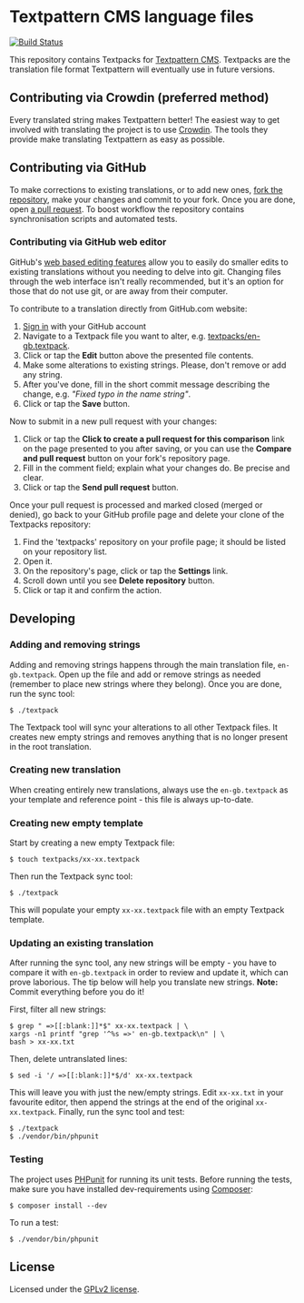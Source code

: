 # Textpattern CMS language files

[![Build Status](https://travis-ci.org/textpattern/textpacks.svg?branch=master)](https://travis-ci.org/textpattern/textpacks)

This repository contains Textpacks for [Textpattern CMS](http://textpattern.com). Textpacks are the translation file format Textpattern will eventually use in future versions.

## Contributing via Crowdin (preferred method)

Every translated string makes Textpattern better! The easiest way to get involved with translating the project is to use [Crowdin](http://translate.textpattern.io/). The tools they provide make translating Textpattern as easy as possible.

## Contributing via GitHub

To make corrections to existing translations, or to add new ones, [fork the repository](https://help.github.com/articles/fork-a-repo), make your changes and commit to your fork. Once you are done, open [a pull request](https://help.github.com/articles/using-pull-requests). To boost workflow the repository contains synchronisation scripts and automated tests.

### Contributing via GitHub web editor

GitHub's [web based editing features](https://help.github.com/articles/creating-and-editing-files-in-your-repository) allow you to easily do smaller edits to existing translations without you needing to delve into git. Changing files through the web interface isn't really recommended, but it's an option for those that do not use git, or are away from their computer.

To contribute to a translation directly from GitHub.com website:

1. [Sign in](https://github.com/login) with your GitHub account
2. Navigate to a Textpack file you want to alter, e.g. [textpacks/en-gb.textpack](https://github.com/textpattern/textpacks/blob/master/textpacks/en-gb.textpack).
3. Click or tap the **Edit** button above the presented file contents.
4. Make some alterations to existing strings. Please, don't remove or add any string.
5. After you've done, fill in the short commit message describing the change, e.g. *"Fixed typo in the name string"*.
6. Click or tap the **Save** button.

Now to submit in a new pull request with your changes:

1. Click or tap the **Click to create a pull request for this comparison** link on the page presented to you after saving, or you can use the **Compare and pull request** button on your fork's repository page.
2. Fill in the comment field; explain what your changes do. Be precise and clear.
3. Click or tap the **Send pull request** button.

Once your pull request is processed and marked closed (merged or denied), go back to your GitHub profile page and delete your clone of the Textpacks repository:

1. Find the 'textpacks' repository on your profile page; it should be listed on your repository list.
2. Open it.
3. On the repository's page, click or tap the **Settings** link.
4. Scroll down until you see **Delete repository** button.
5. Click or tap it and confirm the action.

## Developing

### Adding and removing strings

Adding and removing strings happens through the main translation file, `en-gb.textpack`. Open up the file and add or remove strings as needed (remember to place new strings where they belong). Once you are done, run the sync tool:

```ShellSession
$ ./textpack
```

The Textpack tool will sync your alterations to all other Textpack files. It creates new empty strings and removes anything that is no longer present in the root translation.

### Creating new translation

When creating entirely new translations, always use the `en-gb.textpack` as your template and reference point - this file is always up-to-date.

### Creating new empty template

Start by creating a new empty Textpack file:

```ShellSession
$ touch textpacks/xx-xx.textpack
```

Then run the Textpack sync tool:

```ShellSession
$ ./textpack
```

This will populate your empty `xx-xx.textpack` file with an empty Textpack template.

### Updating an existing translation

After running the sync tool, any new strings will be empty - you have to compare it with `en-gb.textpack` in order to review and update it, which can prove laborious. The tip below will help you translate new strings. **Note:** Commit everything before you do it!

First, filter all new strings:

```ShellSession
$ grep " =>[[:blank:]]*$" xx-xx.textpack | \
xargs -n1 printf "grep '^%s =>' en-gb.textpack\n" | \
bash > xx-xx.txt
```

Then, delete untranslated lines:

```ShellSession
$ sed -i '/ =>[[:blank:]]*$/d' xx-xx.textpack
```

This will leave you with just the new/empty strings. Edit `xx-xx.txt` in your favourite editor, then append the strings at the end of the original `xx-xx.textpack`. Finally, run the sync tool and test:

```ShellSession
$ ./textpack
$ ./vendor/bin/phpunit
```

### Testing

The project uses [PHPunit](http://phpunit.de) for running its unit tests. Before running the tests, make sure you have installed dev-requirements using [Composer](http://getcomposer.org):

```ShellSession
$ composer install --dev
```

To run a test:

```ShellSession
$ ./vendor/bin/phpunit
```

## License

Licensed under the [GPLv2 license](https://github.com/textpattern/textpacks/blob/master/LICENSE).
